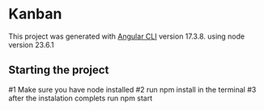 # Kanban

This project was generated with [Angular CLI](https://github.com/angular/angular-cli) version 17.3.8. using node version 23.6.1

## Starting the project

#1 Make sure you have node installed
#2 run npm install in the terminal
#3 after the instalation complets run npm start

